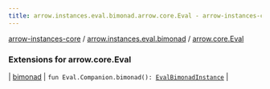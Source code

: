 ```yaml
---
title: arrow.instances.eval.bimonad.arrow.core.Eval - arrow-instances-core
---
```


[arrow-instances-core](../../index.html) / [arrow.instances.eval.bimonad](../index.html) / [arrow.core.Eval](./index.html)

### Extensions for arrow.core.Eval

| [bimonad](bimonad.html) | `fun Eval.Companion.bimonad(): `[`EvalBimonadInstance`](../../arrow.instances/-eval-bimonad-instance/index.html) |

